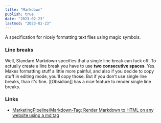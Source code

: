 ```yaml
---
title: "Markdown"
publish: true
date: "2023-02-23"
lastmod: "2023-02-23"
---
```


A specification for nicely formatting text files using magic symbols.

### Line breaks
Well, Standard Markdown specifies that a single line break can fuck off. To actually create a line break you have to use **two consecutive spaces**. Yes. Makes formatting stuff a little more painful, and also if you decide to copy stuff in editing mode, you'll copy those. But if you don't use single line breaks, than it's fine. [[Obsidian]] has a nice feature to render single line breaks.

### Links
- [MarketingPipeline/Markdown-Tag: Render Markdown to HTML on any website using a md tag](https://github.com/MarketingPipeline/Markdown-Tag)